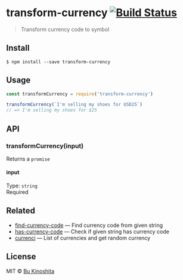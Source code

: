 # transform-currency [![Build Status](https://travis-ci.org/bukinoshita/transform-currency.svg?branch=master)](https://travis-ci.org/bukinoshita/transform-currency)

> Transform currency code to symbol


## Install

```
$ npm install --save transform-currency
```


## Usage

```js
const transformCurrency = require('transform-currency')

transformCurrency(`I'm selling my shoes for USD25`)
// => I'm selling my shoes for $25
```


## API

### transformCurrency(input)

Returns a `promise`

#### input

Type: `string`<br/>
Required


## Related

- [find-currency-code](https://github.com/bukinoshita/find-currency-code) — Find currency code from given string
- [has-currency-code](https://github.com/bukinoshita/has-currency-code) — Check if given string has currency code
- [currenci](https://github.com/bukinoshita/currenci) — List of currencies and get random currency


## License

MIT © [Bu Kinoshita](https://bukinoshita.io)
